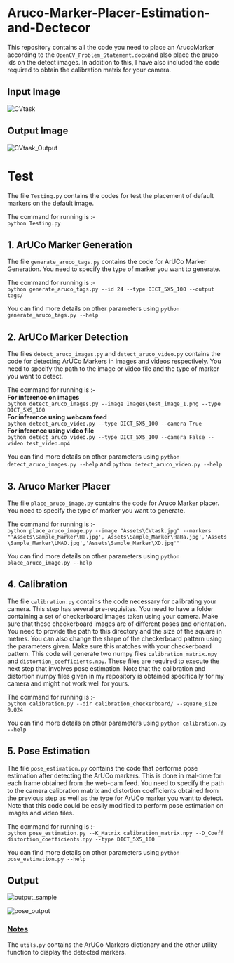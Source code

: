 # Aruco-Marker-Placer-Estimation-and-Dectecor

This repository contains all the code you need to place an ArucoMarker
according to the `OpenCV_Problem_Statement.docx`and also place the aruco 
ids on the detect images. In addition to this, I have also 
included the code required to obtain the calibration matrix for your 
camera.

## Input Image

![CVtask](https://user-images.githubusercontent.com/100289530/206892189-8ddf4604-0950-4e0a-b27e-da7dac216066.jpg)

## Output Image

![CVtask_Output](https://user-images.githubusercontent.com/100289530/206892193-f957979e-fa83-4a0c-bda6-7f89f1d18c65.jpg)

# Test
The file `Testing.py` contains the codes for test the placement of default markers
on the default image.

The command for running is :-  
`python Testing.py`

## 1. ArUCo Marker Generation
The file `generate_aruco_tags.py` contains the code for ArUCo Marker Generation.
You need to specify the type of marker you want to generate.

The command for running is :-  
`python generate_aruco_tags.py --id 24 --type DICT_5X5_100 --output tags/`

You can find more details on other parameters using `python generate_aruco_tags.py --help`

## 2. ArUCo Marker Detection
The files `detect_aruco_images.py` and `detect_aruco_video.py` contains the code for detecting
ArUCo Markers in images and videos respectively. You need to specify the path to the image or 
video file and the type of marker you want to detect.

The command for running is :-  
**For inference on images**   
`python detect_aruco_images.py --image Images\test_image_1.png --type DICT_5X5_100`  
**For inference using webcam feed**  
`python detect_aruco_video.py --type DICT_5X5_100 --camera True `  
**For inference using video file**   
`python detect_aruco_video.py --type DICT_5X5_100 --camera False --video test_video.mp4`  

You can find more details on other parameters using `python detect_aruco_images.py --help`
and `python detect_aruco_video.py --help`

## 3. Aruco Marker Placer
The file `place_aruco_image.py` contains the code for Aruco Marker placer.
You need to specify the type of marker you want to generate.

The command for running is :-  
`python place_aruco_image.py --image "Assets\CVtask.jpg" --markers "'Assets\Sample_Marker\Ha.jpg','Assets\Sample_Marker\HaHa.jpg','Assets\Sample_Marker\LMAO.jpg','Assets\Sample_Marker\XD.jpg'"`

You can find more details on other parameters using `python place_aruco_image.py --help`

## 4. Calibration
The file `calibration.py` contains the code necessary for calibrating your camera. This step 
has several pre-requisites. You need to have a folder containing a set of checkerboard images 
taken using your camera. Make sure that these checkerboard images are of different poses and 
orientation. You need to provide the path to this directory and the size of the square in metres. 
You can also change the shape of the checkerboard pattern using the parameters given. Make sure this
matches with your checkerboard pattern. This code will generate two numpy files `calibration_matrix.npy` and `distortion_coefficients.npy`. These files are required to execute the next step that involves pose estimation. 
Note that the calibration and distortion numpy files given in my repository is obtained specifically for my camera 
and might not work well for yours.   

The command for running is :-  
`python calibration.py --dir calibration_checkerboard/ --square_size 0.024`

You can find more details on other parameters using `python calibration.py --help`  

## 5. Pose Estimation  
The file `pose_estimation.py` contains the code that performs pose estimation after detecting the 
ArUCo markers. This is done in real-time for each frame obtained from the web-cam feed. You need to specify 
the path to the camera calibration matrix and distortion coefficients obtained from the previous step as well 
as the type for ArUCo marker you want to detect. Note that this code could be easily modified to perform 
pose estimation on images and video files.  

The command for running is :-  
`python pose_estimation.py --K_Matrix calibration_matrix.npy --D_Coeff distortion_coefficients.npy --type DICT_5X5_100`  


You can find more details on other parameters using `python pose_estimation.py --help`  

## Output


![output_sample](https://user-images.githubusercontent.com/100289530/206892227-d70952d8-2efa-4c10-b41b-eb7e92bd492e.png)

![pose_output](https://user-images.githubusercontent.com/100289530/206892237-4b72a4a9-90f1-4ab8-af88-b1ae30e3a45c.gif)


### <ins>Notes</ins>
The `utils.py` contains the ArUCo Markers dictionary and the other utility function to display the detected markers.
